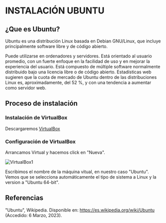 # INSTALACIÓN UBUNTU
## ¿Que es Ubuntu?

Ubuntu es una distribución Linux basada en Debian GNU/Linux, que incluye principalmente software libre y de código abierto.

Puede utilizarse en ordenadores y servidores. Está orientado al usuario promedio, con un fuerte enfoque en la facilidad de uso y en mejorar la experiencia del usuario. Está compuesto de múltiple software normalmente distribuido bajo una licencia libre o de código abierto. Estadísticas web sugieren que la cuota de mercado de Ubuntu dentro de las distribuciones Linux es, aproximadamente, del 52 %, y con una tendencia a aumentar como servidor web.

## Proceso de instalación

### Instalación de VirtualBox

Descargaremos [VirtualBox](https://www.virtualbox.org/)

### Configuración de VirtualBox
Arrancamos Virtual y hacemos click en "Nueva".

![VirtualBox1](https://github.com/neusmartinez/InstalacionUbuntu/blob/main/VIRTUALBOX1.png)


Escribimos el nombre de la máquina vitual, en nuestro caso "Ubuntu". Vemos que se selecciona automáticamente el tipo de sistema a Linux y la version a "Ubuntu 64-bit".











## Referencias
"Ubuntu", Wikipedia. Disponible en: https://es.wikipedia.org/wiki/Ubuntu (Accedido: 6 Marzo, 2023). 

